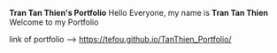 **Tran Tan Thien's Portfolio**
Hello Everyone, my name is **Tran Tan Thien** <br>
Welcome to my Portfolio

link of portfolio --> https://tefou.github.io/TanThien_Portfolio/
